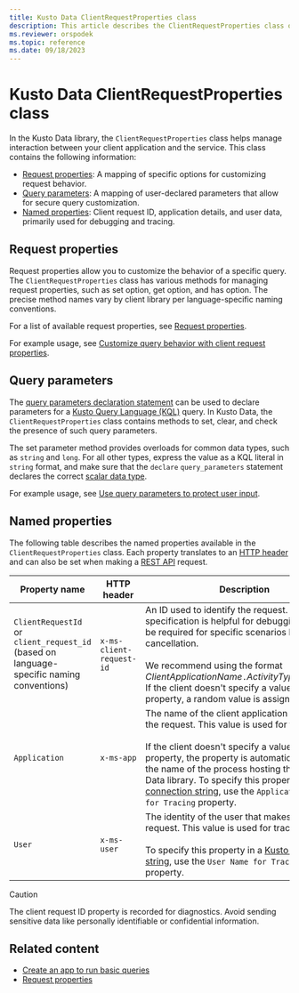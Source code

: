 ```yaml
---
title: Kusto Data ClientRequestProperties class
description: This article describes the ClientRequestProperties class of Kusto Data.
ms.reviewer: orspodek
ms.topic: reference
ms.date: 09/18/2023
---
```

# Kusto Data ClientRequestProperties class

In the Kusto Data library, the `ClientRequestProperties` class helps manage interaction between your client application and the service. This class contains the following information:

* [Request properties](#request-properties): A mapping of specific options for customizing request behavior.
* [Query parameters](#query-parameters): A mapping of user-declared parameters that allow for secure query customization.
* [Named properties](#named-properties): Client request ID, application details, and user data, primarily used for debugging and tracing.

## Request properties

Request properties allow you to customize the behavior of a specific query. The `ClientRequestProperties` class has various methods for managing request properties, such as set option, get option, and has option. The precise method names vary by client library per language-specific naming conventions.

For a list of available request properties, see [Request properties](../rest/request-properties.md).

For example usage, see [Customize query behavior with client request properties](../get-started/app-basic-query.md#customize-query-behavior-with-client-request-properties).

## Query parameters

The [query parameters declaration statement](../../query/queryparametersstatement.md) can be used to declare parameters for a [Kusto Query Language (KQL)](../../query/index.md) query. In Kusto Data, the `ClientRequestProperties` class contains methods to set, clear, and check the presence of such query parameters.

The set parameter method provides overloads for common data types, such as `string` and `long`. For all other types, express the value as a KQL literal in `string` format, and make sure that the `declare` `query_parameters` statement declares the correct [scalar data type](../../query/scalar-data-types/index.md).

For example usage, see [Use query parameters to protect user input](../get-started/app-basic-query.md#use-query-parameters-to-protect-user-input).

## Named properties

The following table describes the named properties available in the `ClientRequestProperties` class. Each property translates to an [HTTP header](../rest/request.md#request-headers) and can also be set when making a [REST API](../rest/index.md) request.

| Property name | HTTP header | Description |
|--|--|--|
| `ClientRequestId` or `client_request_id` (based on language-specific naming conventions) | `x-ms-client-request-id` | An ID used to identify the request. This specification is helpful for debugging and may be required for specific scenarios like query cancellation. </br></br>We recommend using the format *ClientApplicationName*`.`*ActivityType*`;`*UniqueId*. If the client doesn't specify a value for this property, a random value is assigned. |
| `Application` | `x-ms-app` | The name of the client application that makes the request. This value is used for tracing. </br></br>If the client doesn't specify a value for this property, the property is automatically set to the name of the process hosting the Kusto Data library. To specify this property in a [Kusto connection string](../connection-strings/kusto.md), use the `Application Name for Tracing` property. |
| `User` | `x-ms-user` | The identity of the user that makes the request. This value is used for tracing.</br></br>To specify this property in a [Kusto connection string](../connection-strings/kusto.md), use the `User Name for Tracing` property. |

> [!CAUTION]
> The client request ID property is recorded for diagnostics. Avoid sending sensitive data like personally identifiable or confidential information.

## Related content

* [Create an app to run basic queries](../get-started/app-basic-query.md)
* [Request properties](../rest/request-properties.md)
